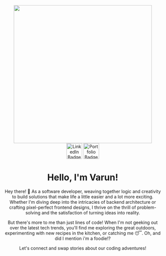 <div id="header" align="center">
  <img src="https://media.tenor.com/2uyENRmiUt0AAAAC/coding.gif" width="440"/>
  
  <div id="badges">
  <a href="https://www.linkedin.com/in/varun-upadhyay-898232210/"><img src="https://static-00.iconduck.com/assets.00/linkedin-icon-512x512-vkm0drb1.png" alt="LinkedIn Badge" width="50"/></a>
  <a href="https://varunu311.github.io/" ><img src="https://freeiconshop.com/wp-content/uploads/edd/link-open-flat.png" alt="Portfolio Badge"  width="50" /></a>
  </div>
  
  <h1>Hello, I'm Varun!</h1>

Hey there! 👋 As a software developer, weaving together logic and creativity to build solutions that make life a little easier and a lot more exciting. Whether I'm diving deep into the intricacies of backend architecture or crafting pixel-perfect frontend designs, I thrive on the thrill of problem-solving and the satisfaction of turning ideas into reality.

But there's more to me than just lines of code! When I'm not geeking out over the latest tech trends, you'll find me exploring the great outdoors, experimenting with new recipes in the kitchen, or catching me 😴. Oh, and did I mention i'm a foodie!?

Let's connect and swap stories about our coding adventures!
